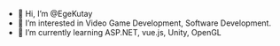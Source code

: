 - 👋 Hi, I’m @EgeKutay
- 👀 I’m interested in Video Game Development, Software Development.
- 🌱 I’m currently learning ASP.NET, vue.js, Unity, OpenGL


<!---
EgeKutay/EgeKutay is a ✨ special ✨ repository because its `README.md` (this file) appears on your GitHub profile.
You can click the Preview link to take a look at your changes.
--->
